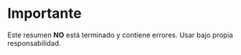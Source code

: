 # Importante

Este resumen **NO** está terminado y contiene errores. Usar bajo propia responsabilidad.